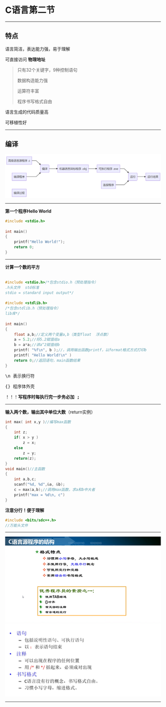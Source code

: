# C语言第二节

***

## 特点

语言简洁，表达能力强，易于理解

可直接访问 __物理地址__

> 只有32个关键字，9种控制语句
> 
> 数据构造能力强
> 
> 运算符丰富
> 
> 程序书写格式自由

语言生成的代码质量高

可移植性好

***

## 编译

![编译流程](https://github.com/DrADCalcium/C-/blob/main/C%E8%AF%AD%E8%A8%80%E9%85%8D%E5%9B%BE/%E7%BC%96%E8%AF%91%E6%B5%81%E7%A8%8B%E5%9B%BE.png?raw=true)

***

__第一个程序Hello World__

```C
#include <stdio.h>

int main()
{
    printf("Hello World!");
    return 0;
}
```

***

__计算一个数的平方__

```C

#include <stdio.h>/*包含stdio.h（预处理指令）
.h头文件  std标准
stdio = standard input output*/

#include <stdlib.h>
/*包含stdlib.h（预处理指令）
lib库*/

int main()
{
    float a,b;//定义两个变量a,b（类型float  浮点数）
    a = 5.2;//将5.2赋值给a
    b = a*a;//讲a^2赋值给b
    printf( "%f\n", b );//，调用输出函数printf，以format格式方式打印b
    printf( "Hello World!\n" )
    return 0;//返回语句，main函数结果
}

```

<kbd> \n </kbd>表示换行符

<kbd> {} </kbd>程序体外壳

！！！__写程序时每执行完一步务必加<kbd> ; </kbd>__

***

__输入两个数，输出其中单位大数__（return实例）

```C
int max( int x,y )//编写max函数
{
    int z;
    if( x > y )
        z = x;
    else
        z = y;
    return(z);
}
void main()//主函数
{
    int a,b,c;
    scanf("%d, %d",&a, &b);
    c = max(a,b);//调用max函数，求a和b中大者
    printf("max = %d\n, c")
}
```



__注意分行！便于理解__



```C
#include <bits/sdc++.h>
//万能头文件
```



***

![好习惯](https://github.com/DrADCalcium/C-/blob/main/C%E8%AF%AD%E8%A8%80%E9%85%8D%E5%9B%BE/good%20habits.png?raw=true"好习惯")
![结论1](https://github.com/DrADCalcium/C-/blob/main/C%E8%AF%AD%E8%A8%80%E9%85%8D%E5%9B%BE/conclusion%201.png?raw=true"结论1")

***



